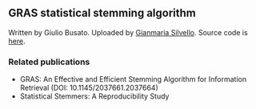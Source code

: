 ## GRAS statistical stemming algorithm
Written by Giulio Busato. Uploaded by [Gianmaria Silvello](https://github.com/giansilv).
Source code is [here](https://github.com/giansilv/statisticalStemmers/tree/master/GRAS-master).

### Related publications
* GRAS: An Effective and Efficient Stemming Algorithm for Information Retrieval (DOI: 10.1145/2037661.2037664)
* Statistical Stemmers: A Reproducibility Study
